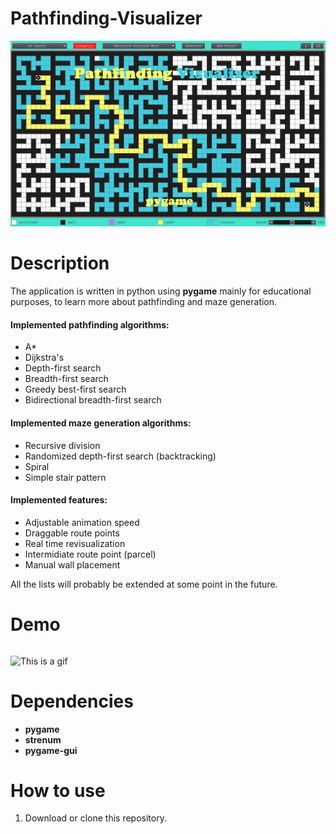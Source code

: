 # Pathfinding-Visualizer
![This is an image](/assets/imgs/github_page_image.png)
# Description
The application is written in python using **pygame** mainly for educational purposes, to learn more about pathfinding and maze generation.   

#### Implemented pathfinding algorithms:
- A*
- Dijkstra's
- Depth-first search
- Breadth-first search
- Greedy best-first search
- Bidirectional breadth-first search

#### Implemented maze generation algorithms:
- Recursive division
- Randomized depth-first search (backtracking)
- Spiral 
- Simple stair pattern

#### Implemented features:
- Adjustable animation speed
- Draggable route points
- Real time revisualization
- Intermidiate route point (parcel)
- Manual wall placement

All the lists will probably be extended at some point in the future.

# Demo
###### 
![This is a gif](/imgs/gifs/astar_animation.gif)

# Dependencies
 - **pygame**
 - **strenum**
 - **pygame-gui**
# How to use
 1) Download or clone this repository.
 
 

